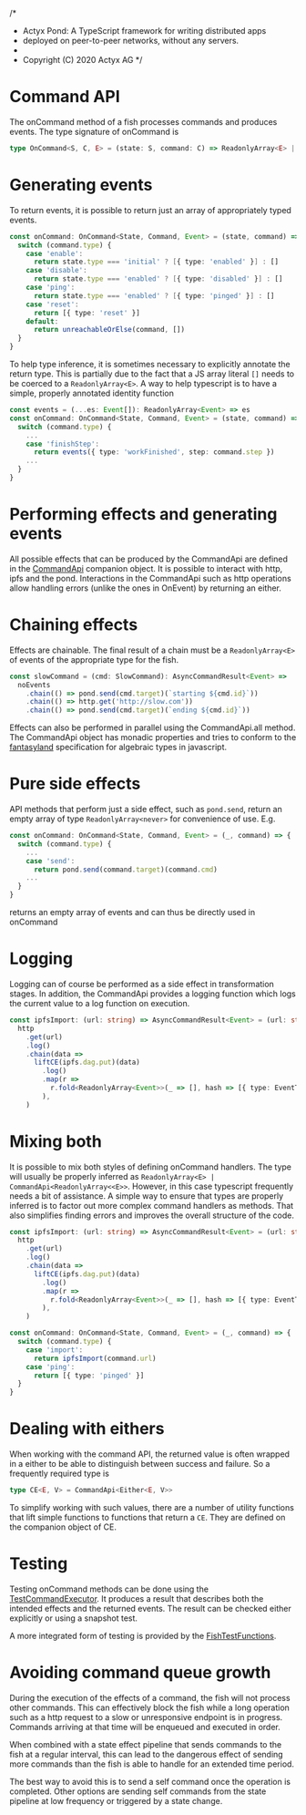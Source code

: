 /*
 * Actyx Pond: A TypeScript framework for writing distributed apps
 * deployed on peer-to-peer networks, without any servers.
 * 
 * Copyright (C) 2020 Actyx AG
 */
# Command API

The onCommand method of a fish processes commands and produces events. The type signature of onCommand is

```ts
type OnCommand<S, C, E> = (state: S, command: C) => ReadonlyArray<E> | CommandApi<ReadonlyArray<<E>>
```

# Generating events

To return events, it is possible to return just an array of appropriately typed events.

```ts
const onCommand: OnCommand<State, Command, Event> = (state, command) => {
  switch (command.type) {
    case 'enable':
      return state.type === 'initial' ? [{ type: 'enabled' }] : []
    case 'disable':
      return state.type === 'enabled' ? [{ type: 'disabled' }] : []
    case 'ping':
      return state.type === 'enabled' ? [{ type: 'pinged' }] : []
    case 'reset':
      return [{ type: 'reset' }]
    default:
      return unreachableOrElse(command, [])
  }
}
```

To help type inference, it is sometimes necessary to explicitly annotate the return type. This is partially due to the fact that a JS array literal `[]` needs to be coerced to a `ReadonlyArray<E>`. A way to help typescript is to have a simple, properly annotated identity function

```typescript
const events = (...es: Event[]): ReadonlyArray<Event> => es
const onCommand: OnCommand<State, Command, Event> = (state, command) => {
  switch (command.type) {
    ...
    case 'finishStep':
      return events({ type: 'workFinished', step: command.step })
    ...
  }
}
```

# Performing effects and generating events

All possible effects that can be produced by the CommandApi are defined in the [CommandApi](/pond/ada/commandApi.ts) companion object. It is possible to interact with http, ipfs and the pond.
Interactions in the CommandApi such as http operations allow handling errors (unlike the ones in OnEvent) by returning an either.

# Chaining effects

Effects are chainable. The final result of a chain must be a `ReadonlyArray<E>` of events of the appropriate type for the fish.

```ts
const slowCommand = (cmd: SlowCommand): AsyncCommandResult<Event> =>
  noEvents
    .chain(() => pond.send(cmd.target)(`starting ${cmd.id}`))
    .chain(() => http.get('http://slow.com'))
    .chain(() => pond.send(cmd.target)(`ending ${cmd.id}`))
```

Effects can also be performed in parallel using the CommandApi.all method. The CommandApi object has monadic properties and tries to conform to the [fantasyland](https://github.com/fantasyland/fantasy-land) specification for algebraic types in javascript.

# Pure side effects

API methods that perform just a side effect, such as `pond.send`, return an empty array of type `ReadonlyArray<never>` for convenience of use. E.g.
```ts
const onCommand: OnCommand<State, Command, Event> = (_, command) => {
  switch (command.type) {
    ...
    case 'send':
      return pond.send(command.target)(command.cmd)
    ...
  }
}
```
returns an empty array of events and can thus be directly used in onCommand

# Logging

Logging can of course be performed as a side effect in transformation stages. In addition, the CommandApi provides a logging function which logs the current value to a log function on execution.

```ts
const ipfsImport: (url: string) => AsyncCommandResult<Event> = (url: string) =>
  http
    .get(url)
    .log()
    .chain(data =>
      liftCE(ipfs.dag.put)(data)
        .log()
        .map(r =>
          r.fold<ReadonlyArray<Event>>(_ => [], hash => [{ type: EventType.Imported, url, hash }]),
        ),
    )
```

# Mixing both

It is possible to mix both styles of defining onCommand handlers. The type will usually be properly inferred as `ReadonlyArray<E> | CommandApi<ReadonlyArray<<E>>`. However, in this case typescript frequently needs a bit of assistance. A simple way to ensure that types are properly inferred is to factor out more complex command handlers as methods. That also simplifies finding errors and improves the overall structure of the code.

```ts
const ipfsImport: (url: string) => AsyncCommandResult<Event> = (url: string) =>
  http
    .get(url)
    .log()
    .chain(data =>
      liftCE(ipfs.dag.put)(data)
        .log()
        .map(r =>
          r.fold<ReadonlyArray<Event>>(_ => [], hash => [{ type: EventType.Imported, url, hash }]),
        ),
    )

const onCommand: OnCommand<State, Command, Event> = (_, command) => {
  switch (command.type) {
    case 'import':
      return ipfsImport(command.url)
    case 'ping':
      return [{ type: 'pinged' }]
  }
}
```

# Dealing with eithers

When working with the command API, the returned value is often wrapped in a either to be able to distinguish between success and failure. So a frequently required type is
```ts
type CE<E, V> = CommandApi<Either<E, V>>
```

To simplify working with such values, there are a number of utility functions that lift simple functions to functions that return a `CE`. They are defined on the companion object of CE.

# Testing

Testing onCommand methods can be done using the [TestCommandExecutor](/pond/ada/testkit/testCommandExecutor.ts). It produces a result that describes both the intended effects and the returned events. The result can be checked either explicitly or using a snapshot test.

A more integrated form of testing is provided by the [FishTestFunctions](/pond/ada/testkit/FishTestFunctions.ts).

# Avoiding command queue growth

During the execution of the effects of a command, the fish will not process other commands. This can effectively block the fish while a long operation such as a http request to a slow or unresponsive endpoint is in progress. Commands arriving at that time will be enqueued and executed in order.

When combined with a state effect pipeline that sends commands to the fish at a regular interval, this can lead to the dangerous effect of sending more commands than the fish is able to handle for an extended time period.

The best way to avoid this is to send a self command once the operation is completed. Other options are sending self commands from the state pipeline at low frequency or triggered by a state change.
